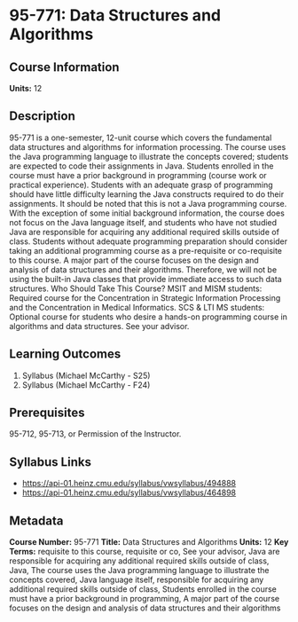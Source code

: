 # 95-771: Data Structures and Algorithms

## Course Information

**Units:** 12

## Description

95-771 is a one-semester, 12-unit course which covers the fundamental data structures and algorithms for information processing. The course uses the Java programming language to illustrate the concepts covered; students are expected to code their assignments in Java. Students enrolled in the course must have a prior background in programming (course work or practical experience). Students with an adequate grasp of programming should have little difficulty learning the Java constructs required to do their assignments. It should be noted that this is not a Java programming course. With the exception of some initial background information, the course does not focus on the Java language itself, and students who have not studied Java are responsible for acquiring any additional required skills outside of class. Students without adequate programming preparation should consider taking an additional programming course as a pre-requisite or co-requisite to this course. A major part of the course focuses on the design and analysis of data structures and their algorithms. Therefore, we will not be using the built-in Java classes that provide immediate access to such data structures. Who Should Take This Course? MSIT and MISM students: Required course for the Concentration in Strategic Information Processing and the Concentration in Medical Informatics. SCS & LTI MS students: Optional course for students who desire a hands-on programming course in algorithms and data structures. See your advisor.

## Learning Outcomes

1. Syllabus (Michael McCarthy - S25)
2. Syllabus (Michael McCarthy - F24)

## Prerequisites

95-712, 95-713, or Permission of the Instructor.

## Syllabus Links

* https://api-01.heinz.cmu.edu/syllabus/vwsyllabus/494888
* https://api-01.heinz.cmu.edu/syllabus/vwsyllabus/464898

## Metadata

**Course Number:** 95-771
**Title:** Data Structures and Algorithms
**Units:** 12
**Key Terms:** requisite to this course, requisite or co, See your advisor, Java are responsible for acquiring any additional required skills outside of class, Java, The course uses the Java programming language to illustrate the concepts covered, Java language itself, responsible for acquiring any additional required skills outside of class, Students enrolled in the course must have a prior background in programming, A major part of the course focuses on the design and analysis of data structures and their algorithms
